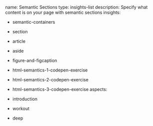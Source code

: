 name: Semantic Sections
type: insights-list
description: Specify what content is on your page with semantic sections
insights:
  - semantic-containers
  - section
  - article
  - aside
  - figure-and-figcaption

  - html-semantics-1-codepen-exercise
  - html-semantics-2-codepen-exercise
  - html-semantics-3-codepen-exercise
aspects:
  - introduction
  - workout
  - deep
 
